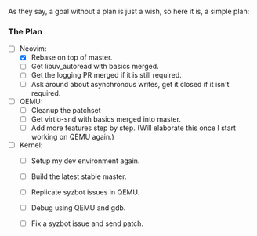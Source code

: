 As they say, a goal without a plan is just a wish, so here it is, a simple plan:

### The Plan

- [ ] Neovim:
    - [X] Rebase on top of master.
    - [ ] Get libuv_autoread with basics merged.
    - [ ] Get the logging PR merged if it is still required.
    - [ ] Ask around about asynchronous writes, get it closed if it isn't required.

- [ ] QEMU:
    - [ ] Cleanup the patchset
    - [ ] Get virtio-snd with basics merged into master.
    - [ ] Add more features step by step. (Will elaborate this once I start working on QEMU again.)

- [ ] Kernel:
    - [ ] Setup my dev environment again.
    - [ ] Build the latest stable master.
    - [ ] Replicate syzbot issues in QEMU.
    - [ ] Debug using QEMU and gdb.
    - [ ] Fix a syzbot issue and send patch.



